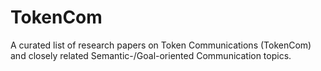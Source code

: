# TokenCom
A curated list of research papers on Token Communications (TokenCom) and closely related Semantic-/Goal-oriented Communication topics.
